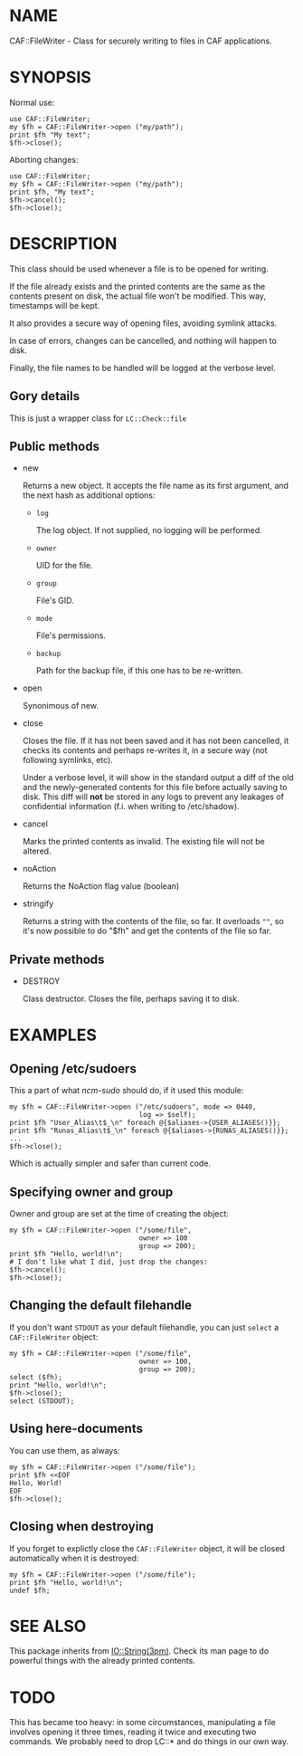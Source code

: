 # NAME

CAF::FileWriter - Class for securely writing to files in CAF
applications.

# SYNOPSIS

Normal use:

    use CAF::FileWriter;
    my $fh = CAF::FileWriter->open ("my/path");
    print $fh "My text";
    $fh->close();

Aborting changes:

    use CAF::FileWriter;
    my $fh = CAF::FileWriter->open ("my/path");
    print $fh, "My text";
    $fh->cancel();
    $fh->close();

# DESCRIPTION

This class should be used whenever a file is to be opened for writing.

If the file already exists and the printed contents are the same as
the contents present on disk, the actual file won't be modified. This
way, timestamps will be kept.

It also provides a secure way of opening files, avoiding symlink
attacks.

In case of errors, changes can be cancelled, and nothing will happen
to disk.

Finally, the file names to be handled will be logged at the verbose
level.

## Gory details

This is just a wrapper class for `LC::Check::file`

## Public methods

- new

    Returns a new object. It accepts the file name as its first argument,
    and the next hash as additional options:

    - `log`

        The log object. If not supplied, no logging will be performed.

    - `owner`

        UID for the file.

    - `group`

        File's GID.

    - `mode`

        File's permissions.

    - `backup`

        Path for the backup file, if this one has to be re-written.

- open

    Synonimous of new.

- close

    Closes the file. If it has not been saved and it has not been
    cancelled, it checks its contents and perhaps re-writes it, in a
    secure way (not following symlinks, etc).

    Under a verbose level, it will show in the standard output a diff of
    the old and the newly-generated contents for this file before actually
    saving to disk. This diff will **not** be stored in any logs to prevent
    any leakages of confidential information (f.i. when writing to
    /etc/shadow).

- cancel

    Marks the printed contents as invalid. The existing file will not be
    altered.

- noAction

    Returns the NoAction flag value (boolean)

- stringify

    Returns a string with the contents of the file, so far. It overloads
    `""`, so it's now possible to do "$fh" and get the contents of the
    file so far.

## Private methods

- DESTROY

    Class destructor. Closes the file, perhaps saving it to disk.

# EXAMPLES

## Opening /etc/sudoers

This a part of what _ncm-sudo_ should do, if it used this module:

    my $fh = CAF::FileWriter->open ("/etc/sudoers", mode => 0440,
                                    log => $self);
    print $fh "User_Alias\t$_\n" foreach @{$aliases->{USER_ALIASES()}};
    print $fh "Runas_Alias\t$_\n" foreach @{$aliases->{RUNAS_ALIASES()}};
    ...
    $fh->close();

Which is actually simpler and safer than current code.

## Specifying owner and group

Owner and group are set at the time of creating the object:

    my $fh = CAF::FileWriter->open ("/some/file",
                                    owner => 100
                                    group => 200);
    print $fh "Hello, world!\n";
    # I don't like what I did, just drop the changes:
    $fh->cancel();
    $fh->close();

## Changing the default filehandle

If you don't want `STDOUT` as your default filehandle, you can just
`select` a `CAF::FileWriter` object:

    my $fh = CAF::FileWriter->open ("/some/file",
                                    owner => 100,
                                    group => 200);
    select ($fh);
    print "Hello, world!\n";
    $fh->close();
    select (STDOUT);

## Using here-documents

You can use them, as always:

    my $fh = CAF::FileWriter->open ("/some/file");
    print $fh <<EOF
    Hello, World!
    EOF
    $fh->close();

## Closing when destroying

If you forget to explictly close the `CAF::FileWriter` object, it
will be closed automatically when it is destroyed:

    my $fh = CAF::FileWriter->open ("/some/file");
    print $fh "Hello, world!\n";
    undef $fh;

# SEE ALSO

This package inherits from [IO::String(3pm)](http://man.he.net/man3pm/IO::String). Check its man page to
do powerful things with the already printed contents.

# TODO

This has became too heavy: in some circumstances, manipulating a file
involves opening it three times, reading it twice and executing two
commands. We probably need to drop LC::\* and do things in our own way.
